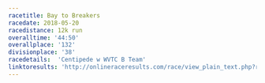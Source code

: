 ```yaml
---
racetitle: Bay to Breakers
racedate: 2018-05-20
racedistance: 12k run
overalltime: '44:50'
overallplace: '132'
divisionplace: '38'
racedetails:  'Centipede w WVTC B Team'
linktoresults: 'http://onlineraceresults.com/race/view_plain_text.php?race_id=63174'
---
```


